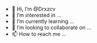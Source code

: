 - 👋 Hi, I’m @Drxzcv
- 👀 I’m interested in ...
- 🌱 I’m currently learning ...
- 💞️ I’m looking to collaborate on ...
- 📫 How to reach me ...

<!---
Drxzcv/Drxzcv is a ✨ special ✨ repository because its `README.md` (this file) appears on your GitHub profile.
You can click the Preview link to take a look at your changes.
--->
